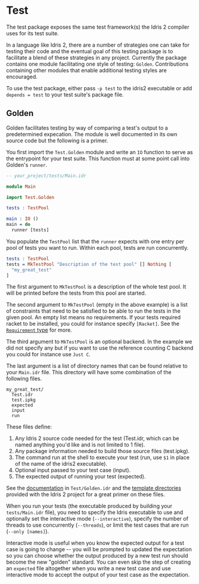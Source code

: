 # Test
The test package exposes the same test framework(s) the Idris 2 compiler
uses for its test suite.

In a language like Idris 2, there are a number of strategies one can take
for testing their code and the eventual goal of this testing package is to
facilitate a blend of these strategies in any project. Currently the package
contains one module facilitating one style of testing: `Golden`. Contributions
containing other modules that enable additional testing styles are encouraged.

To use the test package, either pass `-p test` to the idris2 executable or
add `depends = test` to your test suite's package file.

## Golden

Golden facilitates testing by way of comparing a test's output to a
predetermined expecation. The module is well documented in its own source code
but the following is a primer.

You first import the `Test.Golden` module and write an `IO` function to serve as
the entrypoint for your test suite. This function must at some point call into
Golden's `runner`.
```idris
-- your_project/tests/Main.idr

module Main

import Test.Golden

tests : TestPool

main : IO ()
main = do
  runner [tests]
```

You populate the `TestPool` list that the `runner` expects with one entry per
pool of tests you want to run. Within each pool, tests are run concurrently.
```idris
tests : TestPool
tests = MkTestPool "Description of the test pool" [] Nothing [
  "my_great_test"
]
```

The first argument to `MkTestPool` is a description of the whole test pool.
It will be printed before the tests from this pool are started.

The second argument to `MkTestPool` (empty in the above example) is a list of
constraints that need to be satisfied to be able to run the tests in the given
pool. An empty list means no requirements. If your tests required racket to be
installed, you could for instance specify `[Racket]`.
See the [`Requirement` type](./Test/Golden.idr#L228) for more.

The third argument to `MkTestPool` is an optional backend. In the example we
did not specify any but if you want to use the reference counting C backend
you could for instance use `Just C`.


The last argument is a list of directory names that can be found relative to
your `Main.idr` file. This directory will have some combination of the following
files.
```Shell
my_great_test/
  Test.idr
  test.ipkg
  expected
  input
  run
```

These files define:
1. Any Idris 2 source code needed for the test
  (Test.idr, which can be named anything you'd like and is not limited to 1 file).
2. Any package information needed to build those source files (test.ipkg).
3. The command run at the shell to execute your test (run, use `$1` in place of the name of the idris2 executable).
4. Optional input passed to your test case (input).
5. The expected output of running your test (expected).

See the [documentation](./Test/Golden.idr#L12) in `Test/Golden.idr` and
the [template directories](../../tests/templates) provided with the Idris 2
project for a great primer on these files.

When you run your tests (the executable produced by building your
`tests/Main.idr` file), you need to specify the Idris executable to use
and optionally set the interactive mode (`--interactive`), specify the
number of threads to use concurrently (`--threads`), or limit the test
cases that are run (`--only [names]`).

Interactive mode is useful when you know the expected output for a test case
is going to change -- you will be prompted to updated the expectation so you
can choose whether the output produced by a new test run should become the new
"golden" standard.
You can even skip the step of creating an `expected` file altogether when you
write a new test case and use interactive mode to accept the output of your
test case as the expectation.
